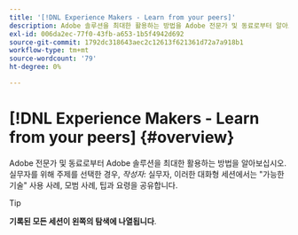 ```yaml
---
title: '[!DNL Experience Makers - Learn from your peers]'
description: Adobe 솔루션을 최대한 활용하는 방법을 Adobe 전문가 및 동료로부터 알아보십시오. [!DNL Experience Makers - Learn from your peers] 는 가상 고객 학습 이벤트의 글로벌 시리즈로, 보다 깊이 있는 활동에 중점을 둡니다. [!DNL Adobe Experience Cloud] 솔루션.
exl-id: 006da2ec-77f0-43fb-a653-1b5f4942d692
source-git-commit: 1792dc318643aec2c12613f621361d72a7a918b1
workflow-type: tm+mt
source-wordcount: '79'
ht-degree: 0%

---
```


# [!DNL Experience Makers - Learn from your peers] {#overview}

<!-- <img alt="Experience Makers Learn from your peers" src="./assets/skill-exchange.png" /> -->

Adobe 전문가 및 동료로부터 Adobe 솔루션을 최대한 활용하는 방법을 알아보십시오. 실무자를 위해 주제를 선택한 경우, _작성자:_ 실무자, 이러한 대화형 세션에서는 &quot;가능한 기술&quot; 사용 사례, 모범 사례, 팁과 요령을 공유합니다.

>[!TIP]
>
>**기록된 모든 세션이 왼쪽의 탐색에 나열됩니다**.

